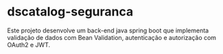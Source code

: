 # dscatalog-seguranca

Este projeto desenvolve um back-end java spring boot que implementa validação de dados com Bean Validation, 
autenticação e autorização com OAuth2 e JWT.

